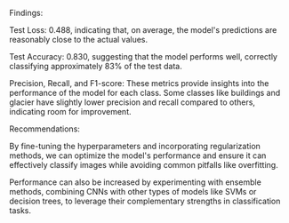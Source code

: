 Findings:

Test Loss: 0.488, indicating that, on average, the model's predictions are reasonably close to the actual values.

Test Accuracy: 0.830, suggesting that the model performs well, correctly classifying approximately 83% of the test data.

Precision, Recall, and F1-score: These metrics provide insights into the performance of the model for each class. Some classes like buildings and glacier have slightly lower precision and recall compared to others, indicating room for improvement.

Recommendations:

By fine-tuning the hyperparameters and incorporating regularization methods, we can optimize the model's performance and ensure it can effectively classify images while avoiding common pitfalls like overfitting.

Performance can also be increased by experimenting with ensemble methods, combining CNNs with other types of models like SVMs or decision trees, to leverage their complementary strengths in classification tasks.

